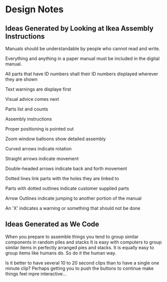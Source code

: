 Design Notes
===

## Ideas Generated by Looking at Ikea Assembly Instructions

Manuals should be understandable by people who cannot read and write.

Everything and anything in a paper manual must be included in the digital manual.

All parts that have ID numbers shall their ID numbers displayed wherever they are shown

Text warnings are displaye first

Visual advice comes next

Parts list and counts

Assembly instructions

Proper positioning is pointed out

Zoom window balloons show detailed assembly

Curved arrows indicate rotation

Straight arrows indicate movement

Double-headed arrows indicate back and forth movement

Dotted lines link parts with the holes they are linked to

Parts with dotted outlines indicate customer supplied parts

Arrow Outlines indicate jumping to another portion of the manual

An 'X' indicates a warning or something that should not be done 

## Ideas Generated as We Code

When you prepare to assemble things you tend to group similar components in random piles and stacks
It is easy with computers to group similar items in perfectly arranged pies and stacks.
It is equally easy to group items like humans do.
So do it the human way.

Is it better to have several 10 to 20 second clips than to have a single one minute clip?
Perhaps getting you to push the buttons to continue make things feel mpre interactive...

